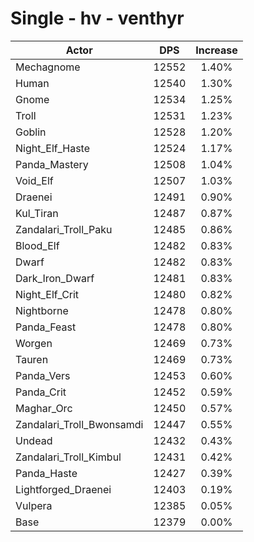 # Single - hv - venthyr
| Actor | DPS | Increase |
|---|:---:|:---:|
|Mechagnome|12552|1.40%|
|Human|12540|1.30%|
|Gnome|12534|1.25%|
|Troll|12531|1.23%|
|Goblin|12528|1.20%|
|Night_Elf_Haste|12524|1.17%|
|Panda_Mastery|12508|1.04%|
|Void_Elf|12507|1.03%|
|Draenei|12491|0.90%|
|Kul_Tiran|12487|0.87%|
|Zandalari_Troll_Paku|12485|0.86%|
|Blood_Elf|12482|0.83%|
|Dwarf|12482|0.83%|
|Dark_Iron_Dwarf|12481|0.83%|
|Night_Elf_Crit|12480|0.82%|
|Nightborne|12478|0.80%|
|Panda_Feast|12478|0.80%|
|Worgen|12469|0.73%|
|Tauren|12469|0.73%|
|Panda_Vers|12453|0.60%|
|Panda_Crit|12452|0.59%|
|Maghar_Orc|12450|0.57%|
|Zandalari_Troll_Bwonsamdi|12447|0.55%|
|Undead|12432|0.43%|
|Zandalari_Troll_Kimbul|12431|0.42%|
|Panda_Haste|12427|0.39%|
|Lightforged_Draenei|12403|0.19%|
|Vulpera|12385|0.05%|
|Base|12379|0.00%|
